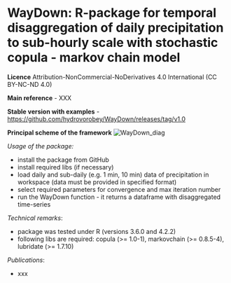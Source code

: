 # WayDown: **R-package for temporal disaggregation of daily precipitation to sub-hourly scale with stochastic copula - markov chain model** 

**Licence** Attribution-NonCommercial-NoDerivatives 4.0 International (CC BY-NC-ND 4.0)

**Main reference** - XXX

**Stable version with examples** - https://github.com/hydrovorobey/WayDown/releases/tag/v1.0


**Principal scheme of the framework**
![WayDown_diag](https://user-images.githubusercontent.com/25793656/233024719-b97099b6-79ef-4a93-b42b-9edfc78ad092.png)




*Usage of the package:*
- install the package from GitHub
- install required libs (if necessary)
- load daily and sub-daily (e.g. 1 min, 10 min) data of precipitation in workspace (data must be provided in specified format)
- select required parameters for convergence and max iteration number
- run the WayDown function - it returns a dataframe with disaggregated time-series

*Technical remarks*:
- package was tested under R (versions 3.6.0 and 4.2.2)
- following libs are required: copula (>= 1.0-1), markovchain (>= 0.8.5-4), lubridate (>= 1.7.10)

*Publications*:
- xxx

